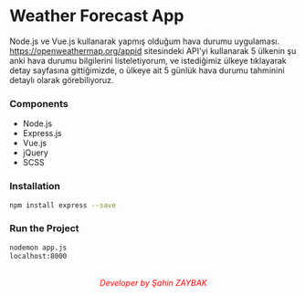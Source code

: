 # Weather Forecast App

Node.js ve Vue.js kullanarak yapmış olduğum hava durumu uygulaması. https://openweathermap.org/appid sitesindeki API'yi kullanarak 5 ülkenin şu anki hava durumu bilgilerini listeletiyorum, ve istediğimiz ülkeye tıklayarak detay sayfasına gittiğimizde, o ülkeye ait 5 günlük hava durumu tahminini detaylı olarak görebiliyoruz.

### Components
  - Node.js
  - Express.js
  - Vue.js
  - jQuery
  - SCSS
 
### Installation
```sh
npm install express --save
```

### Run the Project
```sh
nodemon app.js
localhost:8000
```

<div align="center" style="color:red">
<br>
<i>Developer by Şahin ZAYBAK</i>
</div>
